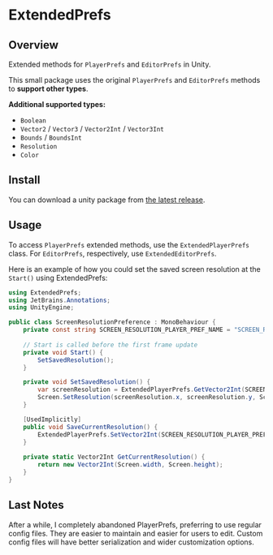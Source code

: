 # ExtendedPrefs

## Overview
Extended methods for `PlayerPrefs` and `EditorPrefs` in Unity.

This small package uses the original `PlayerPrefs` and `EditorPrefs` methods to __support other types__.

**Additional supported types:**
* `Boolean`
* `Vector2` / `Vector3` / `Vector2Int` / `Vector3Int`
* `Bounds` / `BoundsInt`
* `Resolution`
* `Color`

## Install
You can download a unity package from [the latest release](../../releases).

## Usage
To access `PlayerPrefs` extended methods, use the `ExtendedPlayerPrefs` class. For `EditorPrefs`, respectively, use `ExtendedEditorPrefs`.

Here is an example of how you could set the saved screen resolution at the `Start()` using ExtendedPrefs:

```cs
using ExtendedPrefs;
using JetBrains.Annotations;
using UnityEngine;

public class ScreenResolutionPreference : MonoBehaviour {
    private const string SCREEN_RESOLUTION_PLAYER_PREF_NAME = "SCREEN_RES_PREF";
    
    // Start is called before the first frame update
    private void Start() {
        SetSavedResolution();
    }

    private void SetSavedResolution() {
        var screenResolution = ExtendedPlayerPrefs.GetVector2Int(SCREEN_RESOLUTION_PLAYER_PREF_NAME, GetCurrentResolution());
        Screen.SetResolution(screenResolution.x, screenResolution.y, Screen.fullScreenMode);
    }

    [UsedImplicitly]
    public void SaveCurrentResolution() {
        ExtendedPlayerPrefs.SetVector2Int(SCREEN_RESOLUTION_PLAYER_PREF_NAME, GetCurrentResolution());
    }
    
    private static Vector2Int GetCurrentResolution() {
        return new Vector2Int(Screen.width, Screen.height);
    }
}
```

## Last Notes
After a while, I completely abandoned PlayerPrefs, preferring to use regular config files. They are easier to maintain and easier for users to edit. Custom config files will have better serialization and wider customization options.
